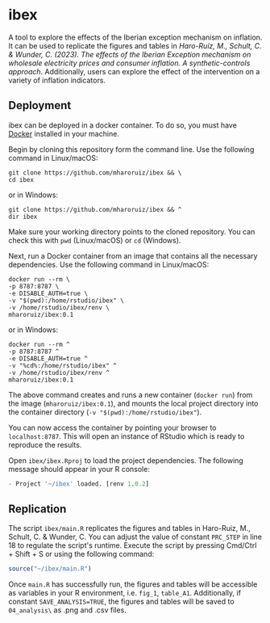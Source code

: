 # ibex

A tool to explore the effects of the Iberian exception mechanism on inflation. It can be used to replicate the figures and tables in *Haro-Ruiz, M., Schult, C. & Wunder, C. (2023). The effects of the Iberian Exception mechanism on wholesale electricity prices and consumer inflation. A synthetic-controls approach*. Additionally, users can explore the effect of the intervention on a variety of inflation indicators.

## Deployment

ibex can be deployed in a docker container.  To do so, you must have [Docker](https://www.docker.com/) installed in your machine.

Begin by cloning this repository form the command line. Use the following command in Linux/macOS: 
```shell
git clone https://github.com/mharoruiz/ibex && \
cd ibex
```

or in Windows:
```shell
git clone https://github.com/mharoruiz/ibex && ^
dir ibex
```

Make sure your working directory points to the cloned repository. You can check this with `pwd` (Linux/macOS) or `cd` (Windows). 

Next, run a Docker container from an image that contains all the necessary dependencies. Use the following command in Linux/macOS:
```shell
docker run --rm \
-p 8787:8787 \
-e DISABLE_AUTH=true \
-v "$(pwd):/home/rstudio/ibex" \
-v /home/rstudio/ibex/renv \
mharoruiz/ibex:0.1
```

or in Windows:
```shell
docker run --rm ^
-p 8787:8787 ^
-e DISABLE_AUTH=true ^
-v "%cd%:/home/rstudio/ibex" ^
-v /home/rstudio/ibex/renv ^
mharoruiz/ibex:0.1
```

The above command creates and runs a new container (`docker run`) from the image (`mharoruiz/ibex:0.1`), and mounts the local project directory into the container directory (`-v "$(pwd):/home/rstudio/ibex"`).

You can now access the container by pointing your browser to `localhost:8787`. This will open an instance of RStudio which is ready to reproduce the results. 

Open `ibex/ibex.Rproj` to load the project dependencies. The following message should appear in your R console:

```R
- Project '~/ibex' loaded. [renv 1.0.2]
```

## Replication

The script `ibex/main.R` replicates the figures and tables in Haro-Ruiz, M., Schult, C. & Wunder, C. You can adjust the value of constant `PRC_STEP` in line 18 to regulate the script's runtime. Execute the script by pressing Cmd/Ctrl + Shift + S or using the following command:

```R
source("~/ibex/main.R")
```

Once `main.R` has successfully run, the figures and tables will be accessible as variables in your R environment, i.e. `fig_1`, `table_A1`. Additionally, if constant `SAVE_ANALYSIS=TRUE`, the figures and tables will be saved to `04_analysis\` as .png and .csv files.

